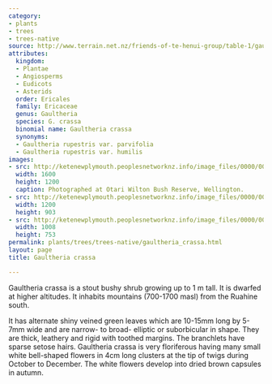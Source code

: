 ```yaml
---
category:
- plants
- trees
- trees-native
source: http://www.terrain.net.nz/friends-of-te-henui-group/table-1/gaultheria-crassa.html
attributes:
  kingdom:
  - Plantae
  - Angiosperms
  - Eudicots
  - Asterids
  order: Ericales
  family: Ericaceae
  genus: Gaultheria
  species: G. crassa
  binomial name: Gaultheria crassa
  synonyms:
  - Gaultheria rupestris var. parvifolia
  - Gaultheria rupestris var. humilis
images:
- src: http://ketenewplymouth.peoplesnetworknz.info/image_files/0000/0007/6174/Gaultheria_crassa-001.JPG
  width: 1600
  height: 1200
  caption: Photographed at Otari Wilton Bush Reserve, Wellington.
- src: http://ketenewplymouth.peoplesnetworknz.info/image_files/0000/0007/6169/Gaultheria_crassa.JPG
  width: 1200
  height: 903
- src: http://ketenewplymouth.peoplesnetworknz.info/image_files/0000/0007/6179/Gaultheria_crassa-002.JPG
  width: 1008
  height: 753
permalink: plants/trees/trees-native/gaultheria_crassa.html
layout: page
title: Gaultheria crassa

---
```

Gaultheria crassa is a stout bushy shrub growing up to 1 m tall. It is dwarfed at higher altitudes. It inhabits mountains (700-1700 masl) from the Ruahine south.

It has alternate shiny veined green leaves which are 10-15mm long by 5-7mm wide and are narrow- to broad- elliptic or suborbicular in shape. They are thick, leathery and rigid with toothed margins. The branchlets have sparse setose hairs.
Gaultheria crassa is very floriferous having many small white bell-shaped flowers in 4cm long clusters at the tip of twigs during October to December. The white flowers develop into dried brown capsules in autumn.
